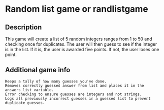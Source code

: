 # Random list game or randlistgame

## Description

This game will create a list of 5 random integers ranges from 1 to 50 and checking once for duplicates. The user will then guess to see if the integer is in the list. If it is, the user is awarded five points. If not, the user loses one point.

## Additional game info


```
Keeps a tally of how many guesses you've done.
Removes correctly guessed answer from list and places it in the answers list variable.
Error checking to ensure guesses are integers and not strings.
Logs all previously incorrect guesses in a guessed list to prevent duplicate guesses.
```

